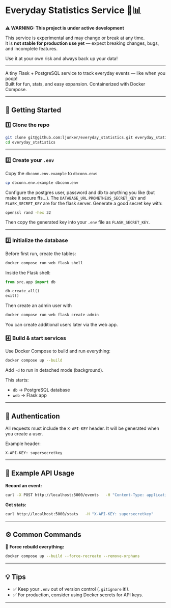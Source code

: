 # Everyday Statistics Service 🚽📊

⚠️ **WARNING: This project is under active development**

This service is experimental and may change or break at any time.  
It is **not stable for production use yet** — expect breaking changes, bugs, and incomplete features.

Use it at your own risk and always back up your data!

---

A tiny Flask + PostgreSQL service to track everyday events — like when you poop!  
Built for fun, stats, and easy expansion. Containerized with Docker Compose.

---

## 🚀 Getting Started

### 1️⃣ Clone the repo

```bash
git clone git@github.com:ljunker/everyday_statistics.git everyday_statistics
cd everyday_statistics
```

---

### 2️⃣ Create your `.env`

Copy the `dbconn.env.example` to `dbconn.env`:

```bash
cp dbconn.env.example dbconn.env
```
Configure the postgres user, password and db to anything you like (but make it secure ffs...).
The `DATABASE_URL` `PROMETHEUS_SECRET_KEY` and `FLASK_SECRET_KEY` are for the flask server. Generate a good secret key with:

```bash
openssl rand -hex 32
```

Then copy the generated key into your `.env` file as `FLASK_SECRET_KEY`.

---

### 3️⃣ Initialize the database

Before first run, create the tables:

```bash
docker compose run web flask shell
```

Inside the Flask shell:

```python
from src.app import db

db.create_all()
exit()
```

Then create an admin user with

```bash
docker compose run web flask create-admin
```

You can create additional users later via the web app.

### 4️⃣ Build & start services

Use Docker Compose to build and run everything:

```bash
docker compose up --build
```

Add `-d` to run in detached mode (background).

This starts:
- `db` → PostgreSQL database
- `web` → Flask app

---

## 🔑 Authentication

All requests must include the `X-API-KEY` header. It will be generated when you create a user.

Example header:
```
X-API-KEY: supersecretkey
```

---

## 🧪 Example API Usage

**Record an event:**

```bash
curl -X POST http://localhost:5000/events   -H "Content-Type: application/json"   -H "X-API-KEY: supersecretkey"   -d '{"type": "poop"}'
```

**Get stats:**

```bash
curl http://localhost:5000/stats   -H "X-API-KEY: supersecretkey"
```

---

## ⚙️ Common Commands

🔄 **Force rebuild everything:**

```bash
docker compose up --build --force-recreate --remove-orphans
```

---

## 💡 Tips

- ✅ Keep your `.env` out of version control (`.gitignore` it!).
- ✅ For production, consider using Docker secrets for API keys.  

---
